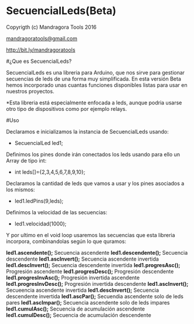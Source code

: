# SecuencialLeds(Beta)

Copyrigth (c) Mandragora Tools 2016

mandragoratools@gmail.com

http://bit.ly/mandragoratools

#¿Que es SecuencialLeds?

SecuencialLeds es una libreria para Arduino, que nos sirve para gestionar secuencias de leds de una forma muy simplificada.
En esta versión Beta hemos incorporado unas cuantas funciones disponibles listas para usar en nuestros proyectos.

*Esta libreria está especialmente enfocada a leds, aunque podria usarse otro tipo de dispositivos como por ejemplo relays.

#Uso

Declaramos e inicializamos la instancia de SecuencialLeds usando:

- SecuencialLed led1;

Definimos los pines donde irán conectados los leds usando para ello un Array de tipo int:

- int leds[]={2,3,4,5,6,7,8,9,10};

Declaramos la cantidad de leds que vamos a usar y los pines asociados a los mismos:

- led1.ledPins(9,leds);

Definimos la velocidad de las secuencias:

- led1.velocidad(1000);

Y por ultimo en el void loop usaremos las secuencias que esta libreria incorpora, combinandolas según lo que quramos:

 **led1.ascendente();**              Secuencia ascendente
 **led1.descendente();**             Secuencia descendente
 **led1.ascInvert();**             Secuencia ascendente invertida
 **led1.descInvert();**              Secuencia descendente invertida
 **led1.progresAsc();**              Progresión ascendente
 **led1.progresDesc();**             Progresión descendente
 **led1.progresInvAsc();**             Progresión invertida ascendente
 **led1.progresInvDesc();**              Progresión invertida descendente
 **led1.ascInvert();**             Secueencia ascendente invertida
 **led1.descInvert();**              Secuencia descendente invertida
 **led1.ascPar();**              Secuendia ascendente solo de leds pares
 **led1.ascImpar();**              Secuencia ascendente solo de leds impares
 **led1.cumulAsc();**              Secuencia de acumulación ascendente
 **led1.cumulDesc();**             Secuencia de acumulación descendente
